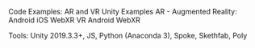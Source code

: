 Code Examples:
AR and VR Unity Examples
AR - Augmented Reality:
	Android
	iOS
	WebXR
VR
	Android
	WebXR

Tools: Unity 2019.3.3+, JS, Python (Anaconda 3), Spoke, Skethfab, Poly
